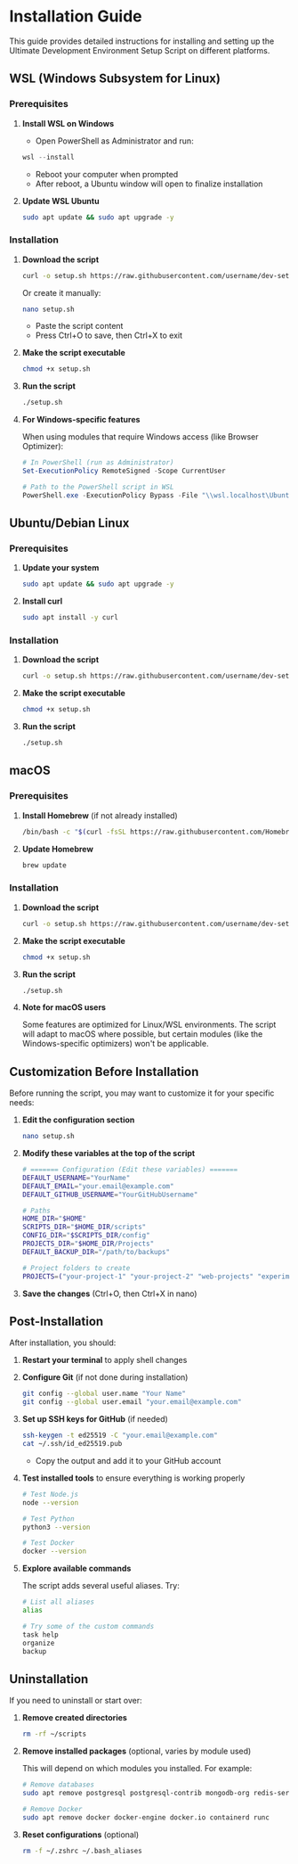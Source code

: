 # Installation Guide

This guide provides detailed instructions for installing and setting up the Ultimate Development Environment Setup Script on different platforms.

## WSL (Windows Subsystem for Linux)

### Prerequisites

1. **Install WSL on Windows**
   - Open PowerShell as Administrator and run:
   ```powershell
   wsl --install
   ```
   - Reboot your computer when prompted
   - After reboot, a Ubuntu window will open to finalize installation

2. **Update WSL Ubuntu**
   ```bash
   sudo apt update && sudo apt upgrade -y
   ```

### Installation

1. **Download the script**
   ```bash
   curl -o setup.sh https://raw.githubusercontent.com/username/dev-setup/main/setup.sh
   ```
   
   Or create it manually:
   ```bash
   nano setup.sh
   ```
   - Paste the script content
   - Press Ctrl+O to save, then Ctrl+X to exit

2. **Make the script executable**
   ```bash
   chmod +x setup.sh
   ```

3. **Run the script**
   ```bash
   ./setup.sh
   ```

4. **For Windows-specific features**
   
   When using modules that require Windows access (like Browser Optimizer):
   
   ```powershell
   # In PowerShell (run as Administrator)
   Set-ExecutionPolicy RemoteSigned -Scope CurrentUser
   
   # Path to the PowerShell script in WSL
   PowerShell.exe -ExecutionPolicy Bypass -File "\\wsl.localhost\Ubuntu\home\yourusername\scripts\productivity\browser_privacy_setup.ps1"
   ```

## Ubuntu/Debian Linux

### Prerequisites

1. **Update your system**
   ```bash
   sudo apt update && sudo apt upgrade -y
   ```

2. **Install curl**
   ```bash
   sudo apt install -y curl
   ```

### Installation

1. **Download the script**
   ```bash
   curl -o setup.sh https://raw.githubusercontent.com/username/dev-setup/main/setup.sh
   ```

2. **Make the script executable**
   ```bash
   chmod +x setup.sh
   ```

3. **Run the script**
   ```bash
   ./setup.sh
   ```

## macOS

### Prerequisites

1. **Install Homebrew** (if not already installed)
   ```bash
   /bin/bash -c "$(curl -fsSL https://raw.githubusercontent.com/Homebrew/install/HEAD/install.sh)"
   ```

2. **Update Homebrew**
   ```bash
   brew update
   ```

### Installation

1. **Download the script**
   ```bash
   curl -o setup.sh https://raw.githubusercontent.com/username/dev-setup/main/setup.sh
   ```

2. **Make the script executable**
   ```bash
   chmod +x setup.sh
   ```

3. **Run the script**
   ```bash
   ./setup.sh
   ```

4. **Note for macOS users**
   
   Some features are optimized for Linux/WSL environments. The script will adapt to macOS where possible, but certain modules (like the Windows-specific optimizers) won't be applicable.

## Customization Before Installation

Before running the script, you may want to customize it for your specific needs:

1. **Edit the configuration section**
   ```bash
   nano setup.sh
   ```

2. **Modify these variables at the top of the script**
   ```bash
   # ======= Configuration (Edit these variables) =======
   DEFAULT_USERNAME="YourName"
   DEFAULT_EMAIL="your.email@example.com"
   DEFAULT_GITHUB_USERNAME="YourGitHubUsername"
   
   # Paths
   HOME_DIR="$HOME"
   SCRIPTS_DIR="$HOME_DIR/scripts"
   CONFIG_DIR="$SCRIPTS_DIR/config"
   PROJECTS_DIR="$HOME_DIR/Projects"
   DEFAULT_BACKUP_DIR="/path/to/backups"
   
   # Project folders to create
   PROJECTS=("your-project-1" "your-project-2" "web-projects" "experiments")
   ```

3. **Save the changes** (Ctrl+O, then Ctrl+X in nano)

## Post-Installation

After installation, you should:

1. **Restart your terminal** to apply shell changes

2. **Configure Git** (if not done during installation)
   ```bash
   git config --global user.name "Your Name"
   git config --global user.email "your.email@example.com"
   ```

3. **Set up SSH keys for GitHub** (if needed)
   ```bash
   ssh-keygen -t ed25519 -C "your.email@example.com"
   cat ~/.ssh/id_ed25519.pub
   ```
   - Copy the output and add it to your GitHub account

4. **Test installed tools** to ensure everything is working properly
   ```bash
   # Test Node.js
   node --version
   
   # Test Python
   python3 --version
   
   # Test Docker
   docker --version
   ```

5. **Explore available commands**
   
   The script adds several useful aliases. Try:
   ```bash
   # List all aliases
   alias
   
   # Try some of the custom commands
   task help
   organize
   backup
   ```

## Uninstallation

If you need to uninstall or start over:

1. **Remove created directories**
   ```bash
   rm -rf ~/scripts
   ```

2. **Remove installed packages** (optional, varies by module used)
   
   This will depend on which modules you installed. For example:
   ```bash
   # Remove databases
   sudo apt remove postgresql postgresql-contrib mongodb-org redis-server
   
   # Remove Docker
   sudo apt remove docker docker-engine docker.io containerd runc
   ```

3. **Reset configurations** (optional)
   ```bash
   rm -f ~/.zshrc ~/.bash_aliases
   ```
